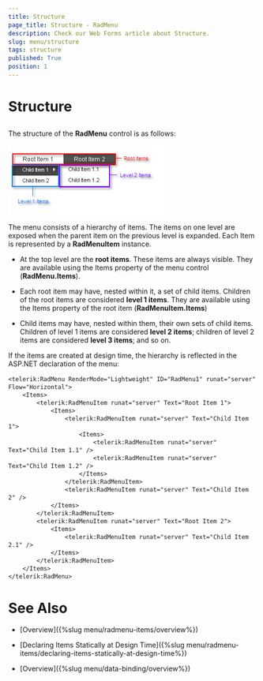 ```yaml
---
title: Structure
page_title: Structure - RadMenu
description: Check our Web Forms article about Structure.
slug: menu/structure
tags: structure
published: True
position: 1
---
```


# Structure

## 

The structure of the **RadMenu** control is as follows:

![RadMenu structure](images/menu_structure.png)

The menu consists of a hierarchy of items. The items on one level are exposed when the parent item on the previous level is expanded. Each Item is represented by a **RadMenuItem** instance.

* At the top level are the **root items**. These items are always visible. They are available using the Items property of the menu control (**RadMenu.Items**).

* Each root item may have, nested within it, a set of child items. Children of the root items are considered **level 1 items**. They are available using the Items property of the root item (**RadMenuItem.Items**)

* Child items may have, nested within them, their own sets of child items. Children of level 1 items are considered **level 2 items**; children of level 2 items are considered **level 3 items**; and so on.

If the items are created at design time, the hierarchy is reflected in the ASP.NET declaration of the menu:

````ASP.NET
<telerik:RadMenu RenderMode="Lightweight" ID="RadMenu1" runat="server" Flow="Horizontal">
	<Items>
		<telerik:RadMenuItem runat="server" Text="Root Item 1">
			<Items>
				<telerik:RadMenuItem runat="server" Text="Child Item 1">
					<Items>
						<telerik:RadMenuItem runat="server" Text="Child Item 1.1" />
						<telerik:RadMenuItem runat="server" Text="Child Item 1.2" />
					</Items>
				</telerik:RadMenuItem>
				<telerik:RadMenuItem runat="server" Text="Child Item 2" />
			</Items>
		</telerik:RadMenuItem>
		<telerik:RadMenuItem runat="server" Text="Root Item 2">
			<Items>
				<telerik:RadMenuItem runat="server" Text="Child Item 2.1" />
			</Items>
		</telerik:RadMenuItem>
	</Items>
</telerik:RadMenu>
````


# See Also

 * [Overview]({%slug menu/radmenu-items/overview%})

 * [Declaring Items Statically at Design Time]({%slug menu/radmenu-items/declaring-items-statically-at-design-time%})

 * [Overview]({%slug menu/data-binding/overview%})
